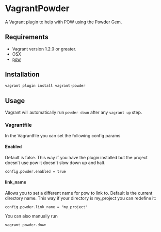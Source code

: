 # VagrantPowder

A [Vagrant](http://www.vagrantup.com/) plugin to help with
[POW](http://pow.cx/) using the
[Powder Gem](https://github.com/Rodreegez/powder).

## Requirements

* Vagrant version 1.2.0 or greater.
* OSX
* [pow](http://pow.cx/)

## Installation

``` bash
vagrant plugin install vagrant-powder
```

## Usage

Vagrant will automatically run `powder down`
after any `vagrant up` step.

### Vagrantfile

In the Vagrantfile you can set the following config params

#### Enabled

Default is false. This way if you have the plugin installed but the project
doesn't use pow it doesn't slow down up and halt.

```
config.powder.enabled = true
```

#### link_name

Allows you to set a different name for pow to link to. Default is the current
directory name. This way if your directory is my_project you can redefine it:

```
config.powder.link_name = "my_project"
```

You can also manually run
``` bash
vagrant powder-down
```
